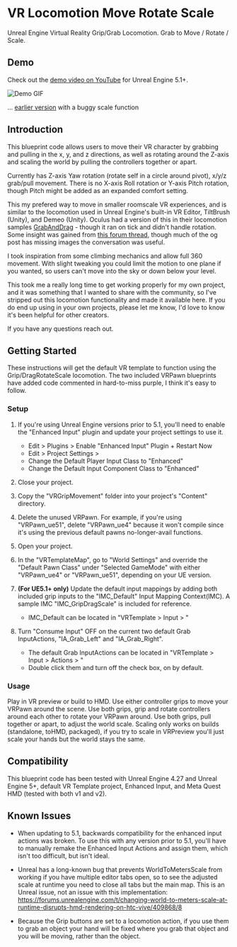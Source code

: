 # VR Locomotion Move Rotate Scale

Unreal Engine Virtual Reality Grip/Grab Locomotion. Grab to Move / Rotate / Scale.

## Demo
Check out the [demo video on YouTube](https://youtu.be/P7NQBMlyEJs) for Unreal Engine 5.1+.

![Demo GIF](MoveScaleRotate.gif)

... [earlier version](https://youtu.be/nO2tA2GukM4) with a buggy scale function

## Introduction

This blueprint code allows users to move their VR character by grabbing and pulling in the x, y, and z directions, as well as rotating around the Z-axis and scaling the world by pulling the controllers together or apart.

Currently has Z-axis Yaw rotation (rotate self in a circle around pivot), x/y/z grab/pull movement. There is no X-axis Roll rotation or Y-axis Pitch rotation, though Pitch might be added as an expanded comfort setting.

This my prefered way to move in smaller roomscale VR experiences, and is similar to the locomotion used in Unreal Engine's built-in VR Editor, TiltBrush (Unity), and Demeo (Unity). Oculus had a version of this in their locomotion samples [GrabAndDrag](https://developer.oculus.com/documentation/unreal/unreal-samples/) - though it ran on tick and didn't handle rotation. Some insight was gained from [this forum thread](https://forums.unrealengine.com/t/using-controllers-to-scale-rotate-re-position-world/74892/12), though much of the og post has missing images the conversation was useful. 

I took inspiration from some climbing mechanics and allow full 360 movement. With slight tweaking you could limit the motion to one plane if you wanted, so users can't move into the sky or down below your level. 

This took me a really long time to get working properly for my own project, and it was something that I wanted to share with the community, so I've stripped out this locomotion functionality and made it available here. If you do end up using in your own projects, please let me know, I'd love to know it's been helpful for other creators.

If you have any questions reach out.

## Getting Started

These instructions will get the default VR template to function using the Grip/DragRotateScale locomotion. The two included VRPawn blueprints have added code commented in hard-to-miss purple, I think it's easy to follow.

### Setup

1. If you're using Unreal Engine versions prior to 5.1, you'll need to enable the "Enhanced Input" plugin and update your project settings to use it.
	- Edit > Plugins > Enable "Enhanced Input" Plugin + Restart Now
	- Edit > Project Settings >
	- Change the Default Player Input Class to "Enhanced"
	- Change the Default Input Component Class to "Enhanced"
	
2. Close your project.

3. Copy the "VRGripMovement" folder into your project's "Content" directory.

4. Delete the unused VRPawn. For example, if you're using "VRPawn_ue51", delete "VRPawn_ue4" because it won't compile since it's using the previous default pawns no-longer-avail functions.

5. Open your project.

6. In the "VRTemplateMap", go to "World Settings" and override the "Default Pawn Class" under "Selected GameMode" with either "VRPawn_ue4" or "VRPawn_ue51", depending on your UE version.

7. **(For UE5.1+ only)** Update the default input mappings by adding both included grip inputs to the "IMC_Default" Input Mapping Context(IMC). A sample IMC "IMC_GripDragScale" is included for reference.
	- IMC_Default can be located in "VRTemplate > Input > "

8. Turn "Consume Input" OFF on the current two default Grab InputActions, "IA_Grab_Left" and "IA_Grab_Right".
	- The default Grab InputActions can be located in "VRTemplate > Input > Actions > "
	- Double click them and turn off the check box, on by default.

### Usage

Play in VR preview or build to HMD. Use either controller grips to move your VRPawn around the scene. Use both grips, grip and rotate controllers around each other to rotate your VRPawn around. Use both grips, pull together or apart, to adjust the world scale. Scaling only works on builds (standalone, toHMD, packaged), if you try to scale in VRPreview you'll just scale your hands but the world stays the same.

## Compatibility

This blueprint code has been tested with Unreal Engine 4.27 and Unreal Engine 5+, default VR Template project, Enhanced Input, and Meta Quest HMD (tested with both v1 and v2).

## Known Issues

- When updating to 5.1, backwards compatibility for the enhanced input actions was broken. To use this with any version prior to 5.1, you'll have to manually remake the Enhanced Input Actions and assign them, which isn't too difficult, but isn't ideal.

- Unreal has a long-known bug that prevents WorldToMetersScale from working if you have multiple editor tabs open, so to see the adjusted scale at runtime you need to close all tabs but the main map. This is an Unreal issue, not an issue with this implementation: https://forums.unrealengine.com/t/changing-world-to-meters-scale-at-runtime-disrupts-hmd-rendering-on-htc-vive/409868/8

- Because the Grip buttons are set to a locomotion action, if you use them to grab an object your hand will be fixed where you grab that object and you will be moving, rather than the object.




